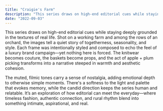 ```yaml
---
title: "Craigie's Farm"
description: "This series draws on high-end editorial cues while staying deeply grounded in the textures of real life."
date: "2022-09-03"
---
```



This series draws on high-end editorial cues while staying deeply grounded in the textures of real life. Shot on a working farm and among the rows of an orchard, the images tell a quiet story of togetherness, seasonality, and style. Each frame was intentionally styled and composed to echo the feel of a luxury brand campaign—yet nothing here is forced. The knitwear becomes couture, the baskets become props, and the act of apple + plum picking transforms into a narrative steeped in warmth and aesthetic cohesion.

The muted, filmic tones carry a sense of nostalgia, adding emotional depth to otherwise simple moments. There's a softness to the light and palette that evokes memory, while the candid direction keeps the series human and relatable. It’s an exploration of how editorial can meet the everyday—where timeless fashion, authentic connection, and rural rhythm blend into something intimate, aspirational, and real.

